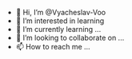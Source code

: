- 👋 Hi, I’m @Vyacheslav-Voo
- 👀 I’m interested in learning
- 🌱 I’m currently learning ...
- 💞️ I’m looking to collaborate on ...
- 📫 How to reach me ...

<!---
Vyacheslav-Voo/Vyacheslav-Voo is a ✨ special ✨ repository because its `README.md` (this file) appears on your GitHub profile.
You can click the Preview link to take a look at your changes.
--->
